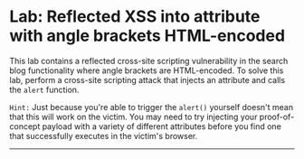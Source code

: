 # Lab: Reflected XSS into attribute with angle brackets HTML-encoded
This lab contains a reflected cross-site scripting vulnerability in the search blog functionality where angle brackets are HTML-encoded. To solve this lab, perform a cross-site scripting attack that injects an attribute and calls the `alert` function. 

`Hint:` Just because you're able to trigger the `alert()` yourself doesn't mean that this will work on the victim. You may need to try injecting your proof-of-concept payload with a variety of different attributes before you find one that successfully executes in the victim's browser. 

---

